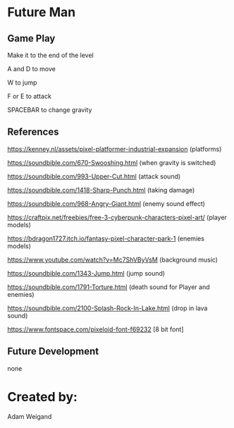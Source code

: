 # Future Man


## Game Play
Make it to the end of the level

A and D to move

W to jump

F or E to attack

SPACEBAR to change gravity


## References
https://kenney.nl/assets/pixel-platformer-industrial-expansion (platforms)

https://soundbible.com/670-Swooshing.html (when gravity is switched)

https://soundbible.com/993-Upper-Cut.html (attack sound)

https://soundbible.com/1418-Sharp-Punch.html (taking damage)

https://soundbible.com/968-Angry-Giant.html (enemy sound effect)

https://craftpix.net/freebies/free-3-cyberpunk-characters-pixel-art/ (player models)

 https://bdragon1727.itch.io/fantasy-pixel-character-park-1 (enemies models)
 
https://www.youtube.com/watch?v=Mc7ShVByVsM (background music) 

https://soundbible.com/1343-Jump.html (jump sound)

https://soundbible.com/1791-Torture.html (death sound for Player and enemies)

https://soundbible.com/2100-Splash-Rock-In-Lake.html (drop in lava sound)

https://www.fontspace.com/pixeloid-font-f69232 [8 bit font] 


## Future Development
none

# Created by:
Adam Weigand
